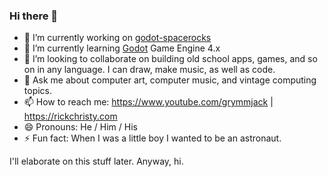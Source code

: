 ### Hi there 👋

- 🔭 I’m currently working on [godot-spacerocks](https://github.com/grymmjack/godot-spacerocks)
- 🌱 I’m currently learning [Godot](https://godotengine.org) Game Engine 4.x
- 👯 I’m looking to collaborate on building old school apps, games, and so on in any language. I can draw, make music, as well as code.
- 💬 Ask me about computer art, computer music, and vintage computing topics.
- 📫 How to reach me: https://www.youtube.com/grymmjack | https://rickchristy.com
- 😄 Pronouns: He / Him / His
- ⚡ Fun fact: When I was a little boy I wanted to be an astronaut.

I'll elaborate on this stuff later. Anyway, hi.
